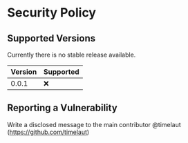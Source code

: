 # Security Policy

## Supported Versions

Currently there is no stable release available.

| Version | Supported          |
| ------- | ------------------ |
| 0.0.1   | :x:                |

## Reporting a Vulnerability

Write a disclosed message to the main contributor @timelaut (https://github.com/timelaut)
